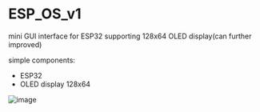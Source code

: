 # ESP_OS_v1
mini GUI interface for ESP32 supporting 128x64 OLED display(can further improved)

simple components:
* ESP32
* OLED display 128x64

![image](https://user-images.githubusercontent.com/75715998/116811626-f0828980-ab67-11eb-996d-59545eb303b3.png)



